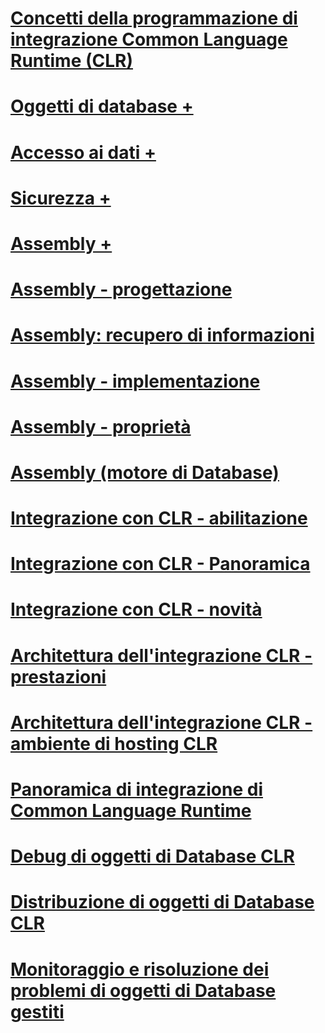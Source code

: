 # [Concetti della programmazione di integrazione Common Language Runtime (CLR)](common-language-runtime-clr-integration-programming-concepts.md)

# [Oggetti di database +](../../relational-databases/clr-integration/database-objects/building-database-objects-with-common-language-runtime-clr-integration.md)
# [Accesso ai dati +](../../relational-databases/clr-integration/data-access/data-access-from-clr-database-objects.md)
# [Sicurezza +](../../relational-databases/clr-integration/security/clr-integration-code-access-security.md)
# [Assembly +](../../relational-databases/clr-integration/assemblies/managing-clr-integration-assemblies.md)

# [Assembly - progettazione](assemblies-designing.md)
# [Assembly: recupero di informazioni](assemblies-getting-information.md)
# [Assembly - implementazione](assemblies-implementing.md)
# [Assembly - proprietà](assemblies-properties.md)
# [Assembly (motore di Database)](assemblies-database-engine.md)
# [Integrazione con CLR - abilitazione](clr-integration-enabling.md)
# [Integrazione con CLR - Panoramica](clr-integration-overview.md)
# [Integrazione con CLR - novità](clr-integration-what-s-new.md)
# [Architettura dell'integrazione CLR - prestazioni](clr-integration-architecture-performance.md)
# [Architettura dell'integrazione CLR - ambiente di hosting CLR](clr-integration-architecture-clr-hosted-environment.md)
# [Panoramica di integrazione di Common Language Runtime](common-language-runtime-integration-overview.md)
# [Debug di oggetti di Database CLR](debugging-clr-database-objects.md)
# [Distribuzione di oggetti di Database CLR](deploying-clr-database-objects.md)
# [Monitoraggio e risoluzione dei problemi di oggetti di Database gestiti](monitoring-and-troubleshooting-managed-database-objects.md)

